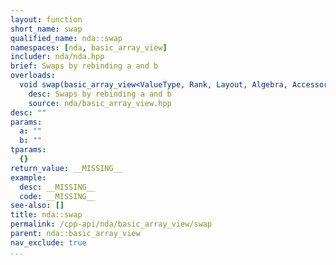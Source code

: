 ```yaml
---
layout: function
short_name: swap
qualified_name: nda::swap
namespaces: [nda, basic_array_view]
includer: nda/nda.hpp
brief: Swaps by rebinding a and b
overloads:
  void swap(basic_array_view<ValueType, Rank, Layout, Algebra, AccessorPolicy, OwningPolicy> & a, basic_array_view<ValueType, Rank, Layout, Algebra, AccessorPolicy, OwningPolicy> & b) noexcept:
    desc: Swaps by rebinding a and b
    source: nda/basic_array_view.hpp
desc: ""
params:
  a: ""
  b: ""
tparams:
  {}
return_value: __MISSING__
example:
  desc: __MISSING__
  code: __MISSING__
see-also: []
title: nda::swap
permalink: /cpp-api/nda/basic_array_view/swap
parent: nda::basic_array_view
nav_exclude: true
...
```


